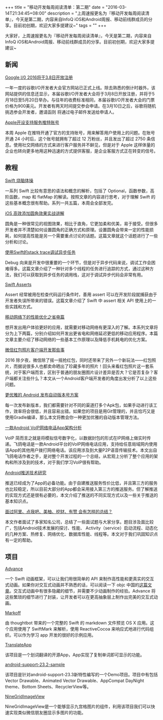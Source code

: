 +++
title = "移动开发每周阅读清单：第二期"
date = "2016-03-14T21:34:45+08:00"
description = "上周速报更名为『移动开发每周阅读清单』，今天是第二期，内容来自InfoQ iOS和Android周报、移动前线群成员的分享。目前初创期，欢迎大家多提建议~"
tags = ""
+++

大家好，上周速报更名为『移动开发每周阅读清单』，今天是第二期，内容来自InfoQ iOS和Android周报、移动前线群成员的分享。目前初创期，欢迎大家多提建议~

## 新闻

[Google I/0 2016将于3.8日开放注册](https://events.google.com/io2016/)

一年一度的谷歌I/O开发者大会官方网站已正式上线。除去熟悉的倒计时器外，该网站提供的信息还显示，本届谷歌I/O开发者大会将于3月8日开放注册，并将于5月18日至5月20日举办。与往年的收费标准相同，本届谷歌I/O开发者大会的门票价格为900美元。开发者有两天时间提交参会申请。在3月10日之后，谷歌将随机挑选参会开发者，邀请函则 将通过电子邮件发送给申请人。

[Apple开设支持服务推特账号](http://www.macrumors.com/2016/03/03/apple-launches-twitter-support-account/)

本周 Apple 在推特开通了官方的支持账号，用来解答用户使用上的问题。在账号开通 24 小时后，这个账号就拥有了超过 12 万粉丝，并且发出了超过 2750 条信息。使用社交网络的方式来进行客户服务并不鲜见，但是对于 Apple 这样体量的企业也转向更多地用这种迅速的方式提供客服，是企业客服方式正在转变的信号。

## 教程

[Swift 烧脑体操](http://www.infoq.com/cn/articles/swift-brain-gym-optional)

一系列 Swift 比较有意思的语法和概念的解析，包括了 Optional，函数参数，高阶函数，map 和 flatMap 的解读。按照文章的内容进行思考，对于理解 Swift 的这些基本概念很有帮助。系列一共五篇，本周会全部发完。

[iOS 高效添加圆角效果实战讲解](http://www.jianshu.com/p/f970872fdc22)

圆角是一种很常见的视图效果，相比于直角，它更加柔和优美，易于接受。但很多开发者并不清楚如何设置圆角的正确方式和原理。设置圆角会带来一定的性能损耗，如何提高性能是另一个需要重点讨论的话题。这篇文章就这个话题进行了一些分析和讨论。

[使用Swift的stack trace调试异步任务](http://www.cocoawithlove.com/blog/2016/02/28/stack-traces-in-swift.html)

Debug 向来是开发中很重要的一个环节，但是对于异步代码来说，调试工作会困难得多。这篇文章介绍了一种针对多个线程的任务进行追踪的方式，通过这种方法，我们可以获取到异步任务的调用栈，这对于调试异步代码会非常有用。

[Swift Asserts](https://www.mikeash.com/pyblog/friday-qa-2016-03-04-swift-asserts.html)

Assert 经常被用在检查代码运行条件时，善用 assert 可以在开发阶段就捕获由于开发者失误所带来的错误。这篇文章介绍了 Swift 中 assert 相关 API 使用上的一些实践和方式。

[移动网络下的性能优化之省电篇](https://blog.wilddog.com/?p=948)

想开发出用户体验更好的应用，就需要对移动网络有更深入的了解。本系列文章将分为上下两篇，分别介绍如何开发出更省电和网络延迟更低的移动应用程序。本篇文章主要介绍了移动网络的一些基本工作原理以及降低手机耗电的优化方案。

[微信红包照片客户端开发那些事](https://mp.weixin.qq.com/s?__biz=MzAwNDY1ODY2OQ==&mid=401327503&idx=1&sn=1d9fac7b648c3494d312da962f53bfbd)

2016 除夕夜，微信除了摇一摇抢红包，同时还带来了另外一个新玩法——红包照片，而据说很多人也都卖命晒出了珍藏多年的照片！回头来看红包照片这一套系统，对于客户端而言，区别于普通的朋友圈图片设计差异是否大？它是否复杂？客户端都关注些什么？本文从一个Android客户端开发者的角度出发分析了以上这些问题。

[更优雅的 Android 发布自动版本号方案](http://www.race604.com/android-auto-version/)

每一次发布新版本，我们都需要针对不同的渠道打多个Apk包，如果手动进行该工作，效率将会很低，并且容易出错。如果您的项目是用Git管理的，并且恰巧又是使用Gradle编译，那么本文将教会你一种更加优雅的自动版本管理方法。

[一款Android VoIP网络电话App架构分析](http://ticktick.blog.51cto.com/823160/1746136)

VoIP 简而言之就是将模拟信号数字化，以数据封包的形式在IP网络上做实时传递。飞鸽电话是一款Android平台的VoIP网络电话应用，支持给任意局域网内使用该App的其他用户拨打网络电话。该应用涉及到大量P2P语音传输技术。本文出自飞鸽电话作者之手，是对整个开发过程的一个总结，从宏观上分析了整个应用的架构和所涉及到的技术，对于我们学习VoIP很有帮助。

[Android推送技术研究](http://www.jianshu.com/p/584707554ed7)

推送已经成为了App的必备功能。由于自建推送服务性价比低，并且第三方的服务也比较稳定，所以目前大部分的App都会采用接入第三方的推送服务。但了解推送的实现方式还是很有必要的，本文介绍了推送的不同实现方式以及一些关于推送的基本知识点。

[面过阿里、点我吧、美柚、挖财、有赞 会有怎样的总结？](https://www.zhihu.com/question/40909636/answer/88775539)

本文作者面试了多家知名公司，总结了一些面试题与大家分享。题目涉及面比较广，包括Android技术发展的探讨、性能、 Activity（service）启动流程、动态化的几种方案、热修复、网络优化、数据库性能、线程等。本文对于我们巩固知识点有一定的帮助。

## 项目

[Advance](https://github.com/storehouse/Advance)


一个 Swift 动画框架，可以让我们用很简单的 API 来制作高性能和更真实的交互式动画。如果你对交互式动画并不熟悉的话，可以阅读一下 objc 中国的[这篇文章](ttp://objccn.io/issue-12-6/)。交互式动画中有很多隐藏的细节，并需要不少动画制作的经验。Advance 将这些繁琐的细节进行了封装，让开发者可以在更高抽象层上制作出完美的交互式动画。

[Markoff](https://github.com/thoughtbot/Markoff)


由 thoughtbot 带来的一个完整的 Swift 的 markdown 文件预览 OS X 应用。这个应用使用了 SwiftMark 来解析，使用 ReactiveCocoa 来响应式地进行代码组织。可以作为学习 app 开发的很好的示例应用。

[TranslateApp](http://androidone.io/info_10111.html)

该项目是一个划词翻译的开源App，App实现了复制单词即可显示的功能。

[android-support-23.2-sample](https://github.com/liaohuqiu/android-support-23.2-sample)


该项目是针对android-support-23.3新特性编写的一个Demo项目。项目中有包括Vector Drawable、Animated Vector Drawable、AppCompat DayNight theme、Bottom Sheets、RecyclerView等。

[NineGridImageView](http://androidone.io/info_10112.html)

NineGridImageView是一个能够显示九宫格图片的组件，利用该项目我们可以快速实现类似微信朋友圈显示多图片的功能。
